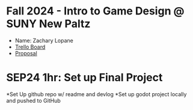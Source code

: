 # Fall 2024 - Intro to Game Design @ SUNY New Paltz
* Name: Zachary Lopane
* [Trello Board]()
* [Proposal]()

# SEP24 1hr: Set up Final Project
*Set Up github repo w/ readme and devlog
*Set up godot project locally and pushed to GitHub 